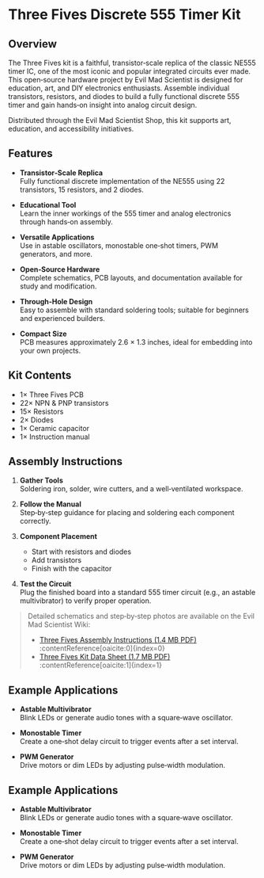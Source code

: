 # Three Fives Discrete 555 Timer Kit

## Overview

The Three Fives kit is a faithful, transistor‑scale replica of the classic NE555 timer IC, one of the most iconic and popular integrated circuits ever made. This open‑source hardware project by Evil Mad Scientist is designed for education, art, and DIY electronics enthusiasts. Assemble individual transistors, resistors, and diodes to build a fully functional discrete 555 timer and gain hands‑on insight into analog circuit design.

Distributed through the Evil Mad Scientist Shop, this kit supports art, education, and accessibility initiatives.

## Features

- **Transistor‑Scale Replica**  
  Fully functional discrete implementation of the NE555 using 22 transistors, 15 resistors, and 2 diodes.

- **Educational Tool**  
  Learn the inner workings of the 555 timer and analog electronics through hands‑on assembly.

- **Versatile Applications**  
  Use in astable oscillators, monostable one‑shot timers, PWM generators, and more.

- **Open‑Source Hardware**  
  Complete schematics, PCB layouts, and documentation available for study and modification.

- **Through‑Hole Design**  
  Easy to assemble with standard soldering tools; suitable for beginners and experienced builders.

- **Compact Size**  
  PCB measures approximately 2.6 × 1.3 inches, ideal for embedding into your own projects.

## Kit Contents

- 1× Three Fives PCB  
- 22× NPN & PNP transistors  
- 15× Resistors  
- 2× Diodes  
- 1× Ceramic capacitor  
- 1× Instruction manual  

## Assembly Instructions

1. **Gather Tools**  
   Soldering iron, solder, wire cutters, and a well‑ventilated workspace.

2. **Follow the Manual**  
   Step‑by‑step guidance for placing and soldering each component correctly.

3. **Component Placement**  
   - Start with resistors and diodes  
   - Add transistors  
   - Finish with the capacitor

4. **Test the Circuit**  
   Plug the finished board into a standard 555 timer circuit (e.g., an astable multivibrator) to verify proper operation.

> Detailed schematics and step‑by‑step photos are available on the Evil Mad Scientist Wiki:  
> - [Three Fives Assembly Instructions (1.4 MB PDF)](https://cdn.evilmadscientist.com/KitInstrux/555/555_instrux_RevB1.pdf) :contentReference[oaicite:0]{index=0}  
> - [Three Fives Kit Data Sheet (1.7 MB PDF)](https://cdn.evilmadscientist.com/KitInstrux/555/555_datasheet_rev30d.pdf) :contentReference[oaicite:1]{index=1}

## Example Applications

- **Astable Multivibrator**  
  Blink LEDs or generate audio tones with a square‑wave oscillator.

- **Monostable Timer**  
  Create a one‑shot delay circuit to trigger events after a set interval.

- **PWM Generator**  
  Drive motors or dim LEDs by adjusting pulse‑width modulation.


## Example Applications

- **Astable Multivibrator**  
  Blink LEDs or generate audio tones with a square‑wave oscillator.

- **Monostable Timer**  
  Create a one‑shot delay circuit to trigger events after a set interval.

- **PWM Generator**  
  Drive motors or dim LEDs by adjusting pulse‑width modulation.
